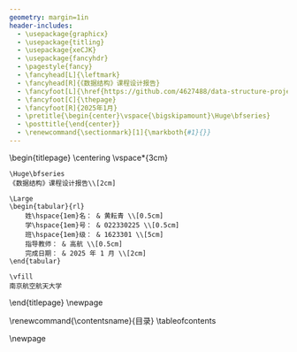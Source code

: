 ```yaml
---
geometry: margin=1in
header-includes:
  - \usepackage{graphicx}
  - \usepackage{titling}
  - \usepackage{xeCJK}
  - \usepackage{fancyhdr}
  - \pagestyle{fancy}
  - \fancyhead[L]{\leftmark}
  - \fancyhead[R]{《数据结构》课程设计报告}
  - \fancyfoot[L]{\href{https://github.com/4627488/data-structure-project}{github.com/4627488/data-structure-project}}
  - \fancyfoot[C]{\thepage}
  - \fancyfoot[R]{2025年1月}
  - \pretitle{\begin{center}\vspace{\bigskipamount}\Huge\bfseries}
  - \posttitle{\end{center}}
  - \renewcommand{\sectionmark}[1]{\markboth{#1}{}}
---
```


\begin{titlepage}
    \centering
    \vspace*{3cm}
    
    \Huge\bfseries
    《数据结构》课程设计报告\\[2cm]
    
    \Large
    \begin{tabular}{rl}
        姓\hspace{1em}名： & 黄耘青 \\[0.5cm]
        学\hspace{1em}号： & 022330225 \\[0.5cm]
        班\hspace{1em}级： & 1623301 \\[5cm]
        指导教师： & 高航 \\[0.5cm]
        完成日期： & 2025 年 1 月 \\[2cm]
    \end{tabular}
    
    \vfill
    南京航空航天大学
    
\end{titlepage}
\newpage

<style>
  ul {
    line-height: 1.2; /* 调整行间距 */
  }
</style>

\renewcommand{\contentsname}{目录}
\tableofcontents

\newpage